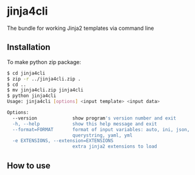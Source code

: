 # jinja4cli

The bundle for working Jinja2 templates via command line

## Installation

To make python zip package:

```sh
$ cd jinja4cli
$ zip -r ../jinja4cli.zip .
$ cd ..
$ mv jinja4cli.zip jinja4cli
$ python jinja4cli
Usage: jinja4cli [options] <input template> <input data>

Options:
  --version             show program's version number and exit
  -h, --help            show this help message and exit
  --format=FORMAT       format of input variables: auto, ini, json,
                        querystring, yaml, yml
  -e EXTENSIONS, --extension=EXTENSIONS
                        extra jinja2 extensions to load
```

## How to use

